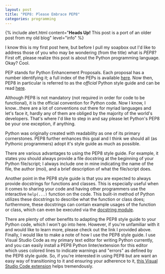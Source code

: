 ```yaml
---
layout: post
title: "PEP8: Please Embrace PEP8"
categories: programming
---
```


{% include alert.html content="<b>Heads Up!</b> This post is a port of an older post from my old blog" level="info" %}

I know this is my first post here, but before I pull my soapbox out I'd like to address those of you who may be wondering (from the title) what is *PEP8*? First off, please realize this post is about the Python programming language. Okay? Cool.

PEP stands for Python Enhancement Proposals. Each proposal has a number identifying it; a full index of the PEPs is available [here](https://www.python.org/dev/peps/). Now then, PEP8 in particular is referred to as the *official* Python style guide and can be read [here](https://www.python.org/dev/peps/pep-0008/).

Although PEP8 is not mandatory (not required in order for code to be functional), it is the official convention for Python code. Now I know, I know...there are a lot of conventions out there for myriad languages and let's face it, hardly any of them are obliged by the majority of the world's developers. That's where I'd like to step in and say please let Python's PEP8 be your one exception, if anything.

Python was originally created with readability as one of its primary cornerstones. PEP8 further enhances this goal and I think we should all (as Pythonic programmers) adopt it's style guide as much as possible.

There are various advantages to using the PEP8 style guide. For example, it states you should always provide a file docstring at the beginning of your Python file/script; I always include one in mine indicating the name of the file, the author (moi), and a brief description of what the file/script does.

Another point in the PEP8 style guide is that you are expected to always provide docstrings for functions and classes. This is especially useful when it comes to sharing your code and having other programmers use the interactive `help(...)` function on the code. This built-in method of  Python utilizes these docstrings to describe what the function or class does; furthermore, these docstrings can contain example usages of the function or class, which can even be executed via the [docstring module](https://docs.python.org/3/library/doctest.html).

There are plenty of other benefits to adapting the PEP8 style guide to your Python code, which I won't go into here. However, if you're unfamiliar with it and would like to learn more, please check out the link I provided above. Finally, I would like to make a note of how I use the PEP8 style guide. I use Visual Studio Code as my primary text editor for writing Python currently, and you can easily install a PEP8 Python linter/extension for this editor which uses colored lines to indicate warnings and "errors" as defined by the PEP8 style guide. So, if you're interested in using PEP8 but are want an easy way of transitioning to it and ensuring your adherence to it, [this Visual Studio Code extension](https://marketplace.visualstudio.com/items?itemName=donjayamanne.python)  helps tremendously.
